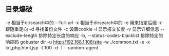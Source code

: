 ## 目录爆破
-e 相当于dirsearch中的 --full-url
-x 相当于dirsearch中的 -e 用来指定后缀
-r 跟随重定向
-d 寻找备份文件
-c 设置cookie
-l 显示报文长度
-v 显示详细信息
--exclude-length 排除特定长度的响应
-b, --status-codes-blacklist 排除特定的响应码
gobuster dir -u http://192.168.1.108/site -w ./common.txt -e -x txt,php,html,jsp -t 100 -d -l --random-agent


